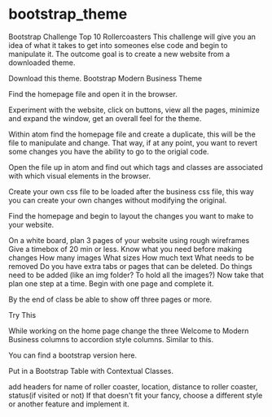 # bootstrap_theme
Bootstrap Challenge Top 10 Rollercoasters
This challenge will give you an idea of what it takes to get into someones else code and begin to manipulate it. The outcome goal is to create a new website from a downloaded theme.

Download this theme. Bootstrap Modern Business Theme

Find the homepage file and open it in the browser.

Experiment with the website, click on buttons, view all the pages, minimize and expand the window, get an overall feel for the theme.

Within atom find the homepage file and create a duplicate, this will be the file to manipulate and change. That way, if at any point, you want to revert some changes you have the ability to go to the origial code.

Open the file up in atom and find out which tags and classes are associated with which visual elements in the browser.

Create your own css file to be loaded after the business css file, this way you can create your own changes without modifying the original.

Find the homepage and begin to layout the changes you want to make to your website.

On a white board, plan 3 pages of your website using rough wireframes
Give a timebox of 20 min or less.
Know what you need before making changes
How many images
What sizes
How much text
What needs to be removed
Do you have extra tabs or pages that can be deleted.
Do things need to be added (like an img folder? To hold all the images?)
Now take that plan one step at a time. Begin with one page and complete it.

By the end of class be able to show off three pages or more.

Try This

While working on the home page change the three Welcome to Modern Business columns to accordion style columns. Similar to this.

You can find a bootstrap version here.

Put in a Bootstrap Table with Contextual Classes.

add headers for name of roller coaster, location, distance to roller coaster, status(if visited or not)
If that doesn't fit your fancy, choose a different style or another feature and implement it.
